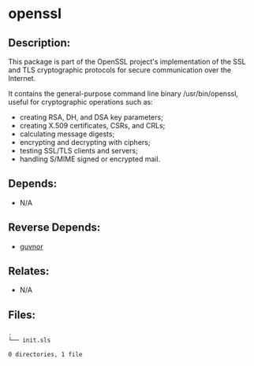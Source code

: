 # openssl

## Description:

This package is part of the OpenSSL project's implementation of the SSL and TLS cryptographic protocols for secure communication over the Internet.

It contains the general-purpose command line binary /usr/bin/openssl, useful for cryptographic operations such as:
* creating RSA, DH, and DSA key parameters;
* creating X.509 certificates, CSRs, and CRLs;
* calculating message digests;
* encrypting and decrypting with ciphers;
* testing SSL/TLS clients and servers;
* handling S/MIME signed or encrypted mail.

## Depends:

  -  N/A

## Reverse Depends:

  -  [guvnor](salt/guvnor)

## Relates:

  -  N/A

## Files:

```bash
.
└── init.sls

0 directories, 1 file
```
